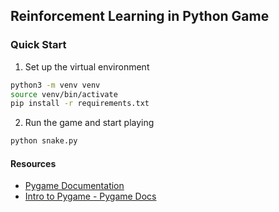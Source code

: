 ## Reinforcement Learning in Python Game

### Quick Start
1. Set up the virtual environment
```bash
python3 -m venv venv
source venv/bin/activate
pip install -r requirements.txt
```
2. Run the game and start playing
```bash
python snake.py
```

#### Resources
* [Pygame Documentation](https://www.pygame.org/docs/)
* [Intro to Pygame - Pygame Docs](https://pygame.readthedocs.io/en/latest/1_intro/intro.html#explore-a-simple-ball-game)